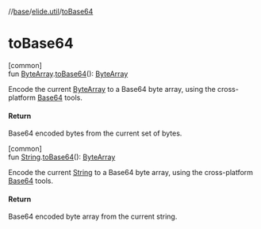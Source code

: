 //[base](../../index.md)/[elide.util](index.md)/[toBase64](to-base64.md)

# toBase64

[common]\
fun [ByteArray](https://kotlinlang.org/api/latest/jvm/stdlib/kotlin/-byte-array/index.html).[toBase64](to-base64.md)(): [ByteArray](https://kotlinlang.org/api/latest/jvm/stdlib/kotlin/-byte-array/index.html)

Encode the current [ByteArray](https://kotlinlang.org/api/latest/jvm/stdlib/kotlin/-byte-array/index.html) to a Base64 byte array, using the cross-platform [Base64](-base64/index.md) tools.

#### Return

Base64 encoded bytes from the current set of bytes.

[common]\
fun [String](https://kotlinlang.org/api/latest/jvm/stdlib/kotlin/-string/index.html).[toBase64](to-base64.md)(): [ByteArray](https://kotlinlang.org/api/latest/jvm/stdlib/kotlin/-byte-array/index.html)

Encode the current [String](https://kotlinlang.org/api/latest/jvm/stdlib/kotlin/-string/index.html) to a Base64 byte array, using the cross-platform [Base64](-base64/index.md) tools.

#### Return

Base64 encoded byte array from the current string.
